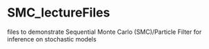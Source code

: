 # SMC_lectureFiles
files to demonstrate Sequential Monte Carlo (SMC)/Particle Filter for inference on stochastic models
